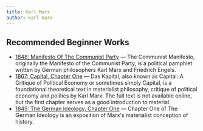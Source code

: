 ```yaml
---
title: Karl Marx
author: karl marx
---
```


## Recommended Beginner Works

- [1848: Manifesto Of The Communist Party](/archives/1848-communist-manifesto/) — The Communist Manifesto, originally the Manifesto of the Communist Party, is a political pamphlet written by German philosophers Karl Marx and Friedrich Engels. 
- [1867: Capital, Chapter One](1867-capital-volume-one/chapter01/) — 
  Das Kapital, also known as Capital: A Critique of Political Economy or sometimes simply Capital, is a foundational theoretical text in materialist philosophy, critique of political economy and politics by Karl Marx. The full text is not available online, but the first chapter serves as a good introduction to material.
- [1845: The German Ideology, Chapter One](/archives/marx/1845-german-ideology/chapter01/) — Chapter One of The German Ideology is an exposition of Marx's materialist conception of history.